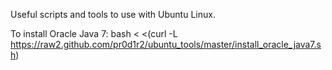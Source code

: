 Useful scripts and tools to use with Ubuntu Linux.

To install Oracle Java 7:
  bash < <(curl -L https://raw2.github.com/pr0d1r2/ubuntu_tools/master/install_oracle_java7.sh)
